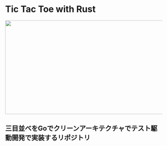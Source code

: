 # Tic Tac Toe with Rust

<img height="300px" width="1000px" src="https://github.com/o-ga09/tic-tac-toe-rust/assets/54522966/dfec055b-6c27-43b6-a2e9-085aa3edb227">

## 三目並べをGoでクリーンアーキテクチャでテスト駆動開発で実装するリポジトリ
